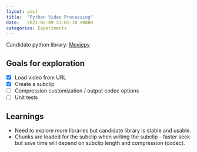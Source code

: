 ```yaml
---
layout: post
title:  "Python Video Processing"
date:   2021-02-09 23:01:18 +0800
categories: Experiments
---
```


Candidate python library: [Moviepy](https://github.com/Zulko/moviepy)

## Goals for exploration

- [X] Load video from URL
- [X] Create a subclip
- [ ] Compression customization / output codec options
- [ ] Unit tests

## Learnings

- Need to explore more libraries but candidate library is stable and usable.
- Chunks are loaded for the subclip when writing the subclip - faster seek but save time will depend on subclip length and compression (codec).

